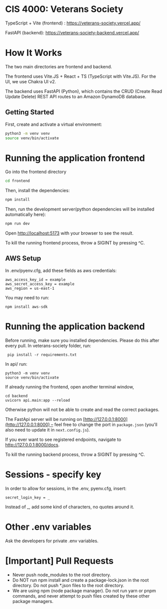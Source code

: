 # CIS 4000: Veterans Society

TypeScript + Vite (frontend) : https://veterans-society.vercel.app/


FastAPI (backend): https://veterans-society-backend.vercel.app/


# How It Works

The two main directories are frontend and backend.

The frontend uses Vite.JS + React + TS (TypeScript with Vite.JS). For the UI, we use Chakra UI v2.

The backend uses FastAPI (Python), which contains the CRUD (Create Read Update Delete) REST API routes to an Amazon DynamoDB database.


## Getting Started

First, create and activate a virtual environment:

```bash
python3 -m venv venv
source venv/bin/activate
```
# Running the application frontend

Go into the frontend directory
```bash
cd frontend
```

Then, install the dependencies:

```bash
npm install
```

Then, run the development server(python dependencies will be installed automatically here):

```bash
npm run dev
```

Open [http://localhost:5173](http://localhost:5173) with your browser to see the result.

To kill the running frontend process, throw a SIGINT by pressing ^C.

## AWS Setup
In .env/pyenv.cfg, add these fields as aws credentials:
```
aws_access_key_id = example
aws_secret_access_key = example
aws_region = us-east-1
```

You may need to run: 
```
npm install aws-sdk
```

# Running the application backend
Before running, make sure you installed dependencies. Please do this after every pull. In veterans-society folder, run:
```
 pip install -r requirements.txt
```
In api/ run:
```
python3 -m venv venv
source venv/bin/activate
```

If already running the frontend, open another terminal window,
```
cd backend
uvicorn api.main:app --reload   
```
Otherwise python will not be able to create and read the correct packages.

The FastApi server will be running on [http://127.0.0.1:8000](http://127.0.0.1:8000) – feel free to change the port in `package.json` (you'll also need to update it in `next.config.js`).

If you ever want to see registered endpoints, navigate to http://127.0.0.1:8000/docs.

To kill the running backend process, throw a SIGINT by pressing ^C.


# Sessions - specify key
In order to allow for sessions, in the .env, pyenv.cfg, insert:
```
secret_login_key = _
```
Instead of _, add some kind of characters, no quotes around it.

# Other .env variables
Ask the developers for private .env variables.

# [Important] Pull Requests
- Never push node_modules to the root directory.
- Do NOT run npm install and create a package-lock.json in the root directory. Do not push *.json files to the root directory.
- We are using npm (node package manager). Do not run yarn or pnpm commands, and never attempt to push files created by
these other package managers.